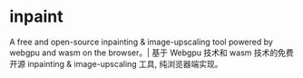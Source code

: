 # inpaint
A free and open-source inpainting &amp; image-upscaling tool powered by webgpu and wasm on the browser。| 基于 Webgpu 技术和 wasm 技术的免费开源 inpainting &amp; image-upscaling 工具, 纯浏览器端实现。
